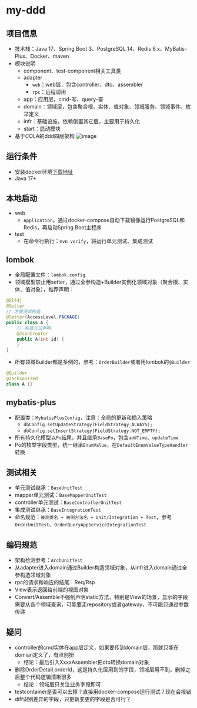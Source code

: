 # my-ddd

## 项目信息
- 技术栈：Java 17、Spring Boot 3、PostgreSQL 14、Redis 6.x、MyBatis-Plus、Docker、maven
- 模块说明
  - component、test-component相关工具类
  - adapter
    - `web`：web层，包含controller、dto、assembler
    - `rpc`：远程调用
  - app：应用层，cmd-写、query-查
  - domain：领域层，包含聚合根、实体、值对象、领域服务、领域事件、枚举定义
  - infr：基础设施，依赖倒置其它层，主要用于持久化
  - start：启动模块
- 基于COLA的ddd四层架构
  ![image](https://github.com/lizebin0918/my-ddd/blob/main/ddd%E5%88%86%E5%B1%82.drawio.png)

## 运行条件
- 安装docker环境[下载地址](https://www.docker.com/)
- Java 17+

## 本地启动
- web
  - `Application`，通过docker-compose自动下载镜像运行PostgreSQL和Redis，再启动Spring Boot主程序
- test
  - 在命令行执行：`mvn verify`，将运行单元测试、集成测试

## lombok
- 全局配置文件：`lombok.config`
- 领域模型禁止用setter，通过全参构造+Builder实例化领域对象（聚合根、实体、值对象），推荐声明：
```java
@Slf4j
@Getter
// 方便测试构造
@Setter(AccessLevel.PACKAGE)
public class A {
    // 构造方法声明
    @JsonCreator
    public A(int id) {
    }
}
```
- 所有领域Builder都是多例的，参考：`OrderBuilder`或者用lombok的`@Builder`
```java
@Builder
@Jacksonized
class A {}
```

## mybatis-plus
- 配置类：`MybatisPlusConfig`，注意：全局的更新和插入策略
  - `dbConfig.setUpdateStrategy(FieldStrategy.ALWAYS);`
  - `dbConfig.setInsertStrategy(FieldStrategy.NOT_EMPTY);`
- 所有持久化模型以`Po`结尾，并且继承`BasePo`，包含`addTime`、`updateTime`
- Po的枚举字段类型，统一继承`EnumValue`，在`DefaultEnumValueTypeHandler`转换

## 测试相关
- 单元测试继承：`BaseUnitTest`
- mapper单元测试：`BaseMapperUnitTest`
- controller单元测试：`BaseControllerUnitTest`
- 集成测试继承：`BaseIntegrationTest`
- 命名规范：`被测类名 + 被测方法名 + Unit/Integration + Test`，参考`OrderUnitTest`、`OrderQueryAppServiceIntegrationTest`

## 编码规范
- 架构检测参考：`ArchUnitTest`
- 从adapter进入domain通过Builder构造领域对象，从infr进入domain通过全参构造领域对象
- rpc的请求和响应的结尾：Req/Rsp
- View表示返回给前端的视图对象
- Convert/Assemble不强制声明static方法，特别是View的场景，显示的字段需要从各个领域查询，可能要走repository或者gateway，不可能只通过参数传递

## 疑问
- controller的cmd实体在app层定义，如果要传到domain层，那就只能在domian定义了，有点别扭
  - 结论：最后引入XxxxAssembler把dto转换domain对象
- 删除OrderDetail.orderId，这是持久化层用到的字段，领域层用不到，删掉之后整个代码逻辑清晰很多
  - 结论：领域层只关注业务字段即可
- testcontainer是否可以去掉？直接用docker-compose运行测试？现在会报错
- diff识别差异的字段，只更新变更的字段是否可行？
